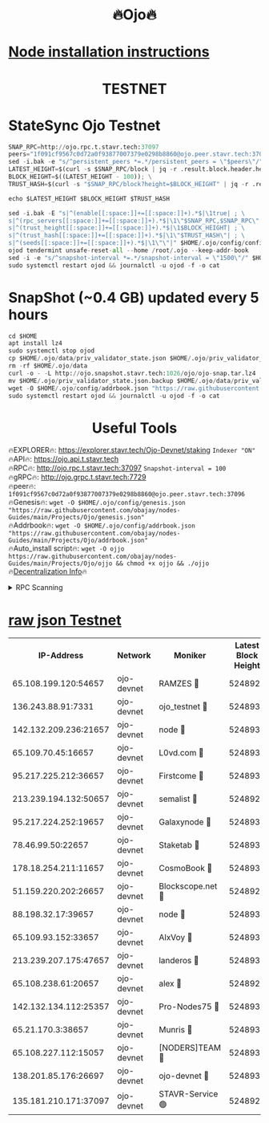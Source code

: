 <h1 align="center"> 🔥Ojo🔥</h1>

[Node installation instructions](https://github.com/obajay/nodes-Guides/tree/main/Projects/Ojo)
=

<h1 align="center"> TESTNET</h1>

# StateSync Ojo Testnet
```python
SNAP_RPC=http://ojo.rpc.t.stavr.tech:37097
peers="1f091cf9567c0d72a0f93877007379e0298b8860@ojo.peer.stavr.tech:37096"
sed -i.bak -e "s/^persistent_peers *=.*/persistent_peers = \"$peers\"/" $HOME/.ojo/config/config.toml
LATEST_HEIGHT=$(curl -s $SNAP_RPC/block | jq -r .result.block.header.height); \
BLOCK_HEIGHT=$((LATEST_HEIGHT - 100)); \
TRUST_HASH=$(curl -s "$SNAP_RPC/block?height=$BLOCK_HEIGHT" | jq -r .result.block_id.hash)

echo $LATEST_HEIGHT $BLOCK_HEIGHT $TRUST_HASH

sed -i.bak -E "s|^(enable[[:space:]]+=[[:space:]]+).*$|\1true| ; \
s|^(rpc_servers[[:space:]]+=[[:space:]]+).*$|\1\"$SNAP_RPC,$SNAP_RPC\"| ; \
s|^(trust_height[[:space:]]+=[[:space:]]+).*$|\1$BLOCK_HEIGHT| ; \
s|^(trust_hash[[:space:]]+=[[:space:]]+).*$|\1\"$TRUST_HASH\"| ; \
s|^(seeds[[:space:]]+=[[:space:]]+).*$|\1\"\"|" $HOME/.ojo/config/config.toml
ojod tendermint unsafe-reset-all --home /root/.ojo --keep-addr-book
sed -i -e "s/^snapshot-interval *=.*/snapshot-interval = \"1500\"/" $HOME/.ojo/config/app.toml
sudo systemctl restart ojod && journalctl -u ojod -f -o cat
```
# SnapShot (~0.4 GB) updated every 5 hours
```python
cd $HOME
apt install lz4
sudo systemctl stop ojod
cp $HOME/.ojo/data/priv_validator_state.json $HOME/.ojo/priv_validator_state.json.backup
rm -rf $HOME/.ojo/data
curl -o - -L http://ojo.snapshot.stavr.tech:1026/ojo/ojo-snap.tar.lz4 | lz4 -c -d - | tar -x -C $HOME/.ojo --strip-components 2
mv $HOME/.ojo/priv_validator_state.json.backup $HOME/.ojo/data/priv_validator_state.json
wget -O $HOME/.ojo/config/addrbook.json "https://raw.githubusercontent.com/obajay/nodes-Guides/main/Projects/Ojo/addrbook.json"
sudo systemctl restart ojod && journalctl -u ojod -f -o cat
```
 <h1 align="center"> Useful Tools</h1>

🔥EXPLORER🔥:        https://explorer.stavr.tech/Ojo-Devnet/staking        `Indexer "ON"` \
🔥API🔥:                     https://ojo.api.t.stavr.tech \
🔥RPC🔥:                    http://ojo.rpc.t.stavr.tech:37097              `Snapshot-interval = 100` \
🔥gRPC🔥:                  http://ojo.grpc.t.stavr.tech:7729 \
🔥peer🔥:                   `1f091cf9567c0d72a0f93877007379e0298b8860@ojo.peer.stavr.tech:37096` \
🔥Genesis🔥:    ```wget -O $HOME/.ojo/config/genesis.json "https://raw.githubusercontent.com/obajay/nodes-Guides/main/Projects/Ojo/genesis.json"``` \
🔥Addrbook🔥:    ```wget -O $HOME/.ojo/config/addrbook.json "https://raw.githubusercontent.com/obajay/nodes-Guides/main/Projects/Ojo/addrbook.json"``` \
🔥Auto_install script🔥: ```wget -O ojjo https://raw.githubusercontent.com/obajay/nodes-Guides/main/Projects/Ojo/ojjo && chmod +x ojjo && ./ojjo``` \
🔥[Decentralization Info](https://github.com/obajay/StateSync-snapshots/tree/main/Projects/Ojo/Decentralization)🔥



<details>
<summary>RPC Scanning</summary>

<h2 align="center"> We scan nodes in real time every 4 hours. And we provide the final result of RPC endpoints.
We cannot influence the operation of these nodes in any way. </h2>


```python
If Voting Power is higher than 0 --> then the Node is a validator of the network and may be subject to attack and be a potential threat to the chain.
```
```python
We marked such validators with a red symbol
```

</details>

[raw json Testnet](https://rpc-check.ojot.stavr.tech/ojot/rpc-ojot-result.json)
=


<table><tr><th>IP-Address</th><th>Network</th><th>Moniker</th><th>Latest Block Height</th><th>Earliest Block Height</th><th>Catching Up</th><th>Tx Index</th><th>Voting Power</th><th>Scan Time</th></tr><tr><td>65.108.199.120:54657</td><td>ojo-devnet</td><td>RAMZES 🔴</td><td>5248929</td><td>306156</td><td>False</td><td>on</td><td>15420</td><td>2024-02-02T11:40:45.165930248UTC</td></tr><tr><td>136.243.88.91:7331</td><td>ojo-devnet</td><td>ojo_testnet 🔴</td><td>5248930</td><td>308845</td><td>False</td><td>on</td><td>1000</td><td>2024-02-02T11:40:51.464742052UTC</td></tr><tr><td>142.132.209.236:21657</td><td>ojo-devnet</td><td>node 🔴</td><td>5248933</td><td>350001</td><td>False</td><td>on</td><td>1999</td><td>2024-02-02T11:41:08.776875752UTC</td></tr><tr><td>65.109.70.45:16657</td><td>ojo-devnet</td><td>L0vd.com 🔴</td><td>5248934</td><td>695918</td><td>False</td><td>off</td><td>998</td><td>2024-02-02T11:41:15.226797879UTC</td></tr><tr><td>95.217.225.212:36657</td><td>ojo-devnet</td><td>Firstcome 🔴</td><td>5248930</td><td>2985946</td><td>False</td><td>on</td><td>13566</td><td>2024-02-02T11:40:51.160226072UTC</td></tr><tr><td>213.239.194.132:50657</td><td>ojo-devnet</td><td>semalist 🔴</td><td>5248929</td><td>3223522</td><td>False</td><td>on</td><td>21037</td><td>2024-02-02T11:40:45.407566069UTC</td></tr><tr><td>95.217.224.252:19657</td><td>ojo-devnet</td><td>Galaxynode 🔴</td><td>5248934</td><td>3685492</td><td>False</td><td>on</td><td>11888</td><td>2024-02-02T11:41:14.105529280UTC</td></tr><tr><td>78.46.99.50:22657</td><td>ojo-devnet</td><td>Staketab 🔴</td><td>5248935</td><td>4254801</td><td>False</td><td>on</td><td>1276</td><td>2024-02-02T11:41:15.519819470UTC</td></tr><tr><td>178.18.254.211:11657</td><td>ojo-devnet</td><td>CosmoBook 🔴</td><td>5248934</td><td>4392001</td><td>False</td><td>off</td><td>1047</td><td>2024-02-02T11:41:11.148112327UTC</td></tr><tr><td>51.159.220.202:26657</td><td>ojo-devnet</td><td>Blockscope.net 🔴</td><td>5248929</td><td>4425001</td><td>False</td><td>on</td><td>1814</td><td>2024-02-02T11:40:44.486038443UTC</td></tr><tr><td>88.198.32.17:39657</td><td>ojo-devnet</td><td>node 🔴</td><td>5248934</td><td>4710001</td><td>False</td><td>on</td><td>91681</td><td>2024-02-02T11:41:11.480222555UTC</td></tr><tr><td>65.109.93.152:33657</td><td>ojo-devnet</td><td>AlxVoy 🔴</td><td>5248933</td><td>4943001</td><td>False</td><td>on</td><td>4491415</td><td>2024-02-02T11:41:08.453479770UTC</td></tr><tr><td>213.239.207.175:47657</td><td>ojo-devnet</td><td>landeros 🔴</td><td>5248932</td><td>4967924</td><td>False</td><td>off</td><td>11083</td><td>2024-02-02T11:41:01.945661547UTC</td></tr><tr><td>65.108.238.61:20657</td><td>ojo-devnet</td><td>alex 🔴</td><td>5248929</td><td>5131001</td><td>False</td><td>on</td><td>11359</td><td>2024-02-02T11:40:44.800950431UTC</td></tr><tr><td>142.132.134.112:25357</td><td>ojo-devnet</td><td>Pro-Nodes75 🔴</td><td>5248930</td><td>5148930</td><td>False</td><td>on</td><td>24651</td><td>2024-02-02T11:40:48.324727130UTC</td></tr><tr><td>65.21.170.3:38657</td><td>ojo-devnet</td><td>Munris 🔴</td><td>5248930</td><td>5148930</td><td>False</td><td>off</td><td>20123</td><td>2024-02-02T11:40:50.789976836UTC</td></tr><tr><td>65.108.227.112:15057</td><td>ojo-devnet</td><td>[NODERS]TEAM 🔴</td><td>5248934</td><td>5148934</td><td>False</td><td>off</td><td>9999</td><td>2024-02-02T11:41:14.474306044UTC</td></tr><tr><td>138.201.85.176:26697</td><td>ojo-devnet</td><td>ojo-devnet 🔴</td><td>5248934</td><td>5148934</td><td>False</td><td>on</td><td>1000024000</td><td>2024-02-02T11:41:14.806209725UTC</td></tr><tr><td>135.181.210.171:37097</td><td>ojo-devnet</td><td>STAVR-Service 🟢</td><td>5248929</td><td>5246801</td><td>False</td><td>on</td><td>0</td><td>2024-02-02T11:40:46.021647173UTC</td></tr></table>
